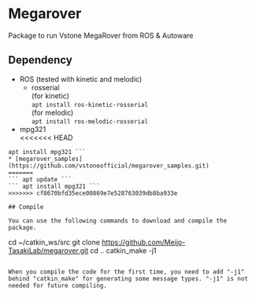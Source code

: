 # Megarover

Package to run Vstone MegaRover from ROS & Autoware

## Dependency

* ROS (tested with kinetic and melodic)
	* rosserial  
(for kinetic)  
``` apt install ros-kinetic-rosserial ```  
(for melodic)  
``` apt install ros-melodic-rosserial ```  
* mpg321  
<<<<<<< HEAD
``` apt update
apt install mpg321 ```  
* [megarover_samples](https://github.com/vstoneofficial/megarover_samples.git)
=======
``` apt update ```  
``` apt install mpg321 ```
>>>>>>> cf8670bfd35ece00869e7e528763039db8ba933e

## Compile

You can use the following commands to download and compile the package.

```
cd ~/catkin_ws/src
git clone https://github.com/Meijo-TasakiLab/megarover.git
cd ..
catkin_make -j1
```

When you compile the code for the first time, you need to add "-j1" behind "catkin_make" for generating some message types. "-j1" is not needed for future compiling.
